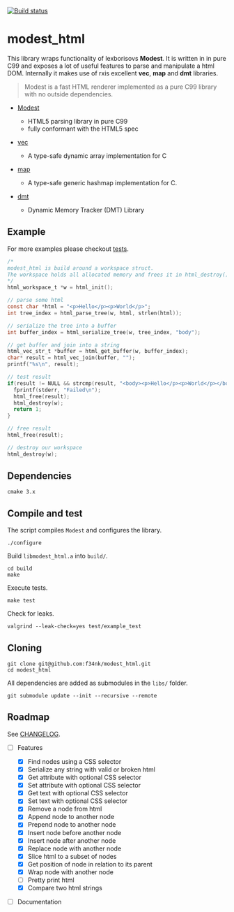 [![Build status](https://travis-ci.org/f34nk/modest_html.svg?branch=master)](https://travis-ci.org/f34nk/modest_html)

# modest_html

This library wraps functionality of lexborisovs **Modest**. It is written in in pure C99 and exposes a lot of useful features to parse and manipulate a html DOM. Internally it makes use of rxis excellent **vec**, **map** and **dmt** libraries.

>Modest is a fast HTML renderer implemented as a pure C99 library with no outside dependencies.

- [Modest](https://github.com/lexborisov/Modest)
  - HTML5 parsing library in pure C99
  - fully conformant with the HTML5 spec

- [vec](https://github.com/rxi/vec)
  - A type-safe dynamic array implementation for C

- [map](https://github.com/rxi/map)
  - A type-safe generic hashmap implementation for C.
  
- [dmt](https://github.com/rxi/dmt)
  - Dynamic Memory Tracker (DMT) Library

## Example
For more examples please checkout [tests](https://github.com/f34nk/modest_html/tree/master/test).
```C
/*
modest_html is build around a workspace struct.
The workspace holds all allocated memory and frees it in html_destroy().
*/
html_workspace_t *w = html_init();

// parse some html
const char *html = "<p>Hello</p><p>World</p>";
int tree_index = html_parse_tree(w, html, strlen(html));

// serialize the tree into a buffer
int buffer_index = html_serialize_tree(w, tree_index, "body");

// get buffer and join into a string
html_vec_str_t *buffer = html_get_buffer(w, buffer_index);
char* result = html_vec_join(buffer, "");
printf("%s\n", result);

// test result
if(result != NULL && strcmp(result, "<body><p>Hello</p><p>World</p></body>") != 0){
  fprintf(stderr, "Failed\n");
  html_free(result);
  html_destroy(w);
  return 1;
}

// free result
html_free(result);

// destroy our workspace
html_destroy(w);
```

## Dependencies
```
cmake 3.x
```

## Compile and test
The script compiles `Modest` and configures the library.
```
./configure
```
Build `libmodest_html.a` into `build/`.
```
cd build
make
```
Execute tests.
```
make test
```
Check for leaks.
```
valgrind --leak-check=yes test/example_test
```

## Cloning
```
git clone git@github.com:f34nk/modest_html.git
cd modest_html
```
All dependencies are added as submodules in the `libs/` folder.
```
git submodule update --init --recursive --remote
```

## Roadmap

See [CHANGELOG](https://github.com/f34nk/modest_html/blob/master/CHANGELOG.md).

- [ ] Features
  - [x] Find nodes using a CSS selector
  - [x] Serialize any string with valid or broken html
  - [x] Get attribute with optional CSS selector
  - [x] Set attribute with optional CSS selector
  - [x] Get text with optional CSS selector
  - [x] Set text with optional CSS selector
  - [x] Remove a node from html
  - [x] Append node to another node
  - [x] Prepend node to another node
  - [x] Insert node before another node
  - [x] Insert node after another node
  - [x] Replace node with another node
  - [x] Slice html to a subset of nodes
  - [x] Get position of node in relation to its parent
  - [x] Wrap node with another node
  - [ ] Pretty print html
  - [x] Compare two html strings
- [ ] Documentation

